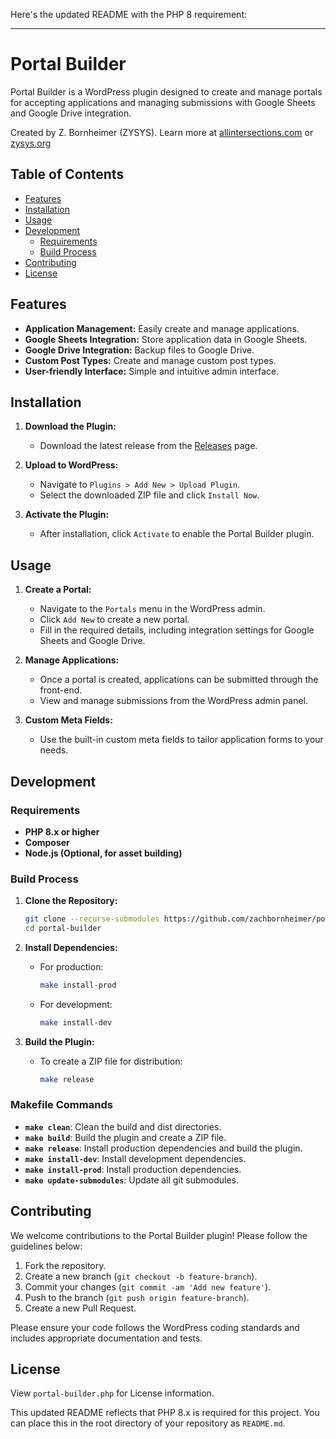 Here's the updated README with the PHP 8 requirement:

---

# Portal Builder

Portal Builder is a WordPress plugin designed to create and manage portals for accepting applications and managing submissions with Google Sheets and Google Drive integration.

Created by Z. Bornheimer (ZYSYS).
Learn more at [allintersections.com](https://allintersections.com) or [zysys.org](https://zysys.org)

## Table of Contents

- [Features](#features)
- [Installation](#installation)
- [Usage](#usage)
- [Development](#development)
  - [Requirements](#requirements)
  - [Build Process](#build-process)
- [Contributing](#contributing)
- [License](#license)

## Features

- **Application Management:** Easily create and manage applications.
- **Google Sheets Integration:** Store application data in Google Sheets.
- **Google Drive Integration:** Backup files to Google Drive.
- **Custom Post Types:** Create and manage custom post types.
- **User-friendly Interface:** Simple and intuitive admin interface.

## Installation

1. **Download the Plugin:**

   - Download the latest release from the [Releases](https://github.com/zachbornheimer/portal-builder/releases) page.

2. **Upload to WordPress:**

   - Navigate to `Plugins > Add New > Upload Plugin`.
   - Select the downloaded ZIP file and click `Install Now`.

3. **Activate the Plugin:**
   - After installation, click `Activate` to enable the Portal Builder plugin.

## Usage

1. **Create a Portal:**

   - Navigate to the `Portals` menu in the WordPress admin.
   - Click `Add New` to create a new portal.
   - Fill in the required details, including integration settings for Google Sheets and Google Drive.

2. **Manage Applications:**

   - Once a portal is created, applications can be submitted through the front-end.
   - View and manage submissions from the WordPress admin panel.

3. **Custom Meta Fields:**
   - Use the built-in custom meta fields to tailor application forms to your needs.

## Development

### Requirements

- **PHP 8.x or higher**
- **Composer**
- **Node.js (Optional, for asset building)**

### Build Process

1. **Clone the Repository:**

   ```sh
   git clone --recurse-submodules https://github.com/zachbornheimer/portal-builder.git
   cd portal-builder
   ```

2. **Install Dependencies:**

   - For production:
     ```sh
     make install-prod
     ```
   - For development:
     ```sh
     make install-dev
     ```

3. **Build the Plugin:**
   - To create a ZIP file for distribution:
     ```sh
     make release
     ```

### Makefile Commands

- **`make clean`**: Clean the build and dist directories.
- **`make build`**: Build the plugin and create a ZIP file.
- **`make release`**: Install production dependencies and build the plugin.
- **`make install-dev`**: Install development dependencies.
- **`make install-prod`**: Install production dependencies.
- **`make update-submodules`**: Update all git submodules.

## Contributing

We welcome contributions to the Portal Builder plugin! Please follow the guidelines below:

1. Fork the repository.
2. Create a new branch (`git checkout -b feature-branch`).
3. Commit your changes (`git commit -am 'Add new feature'`).
4. Push to the branch (`git push origin feature-branch`).
5. Create a new Pull Request.

Please ensure your code follows the WordPress coding standards and includes appropriate documentation and tests.

## License

View `portal-builder.php` for License information.

This updated README reflects that PHP 8.x is required for this project. You can place this in the root directory of your repository as `README.md`.
